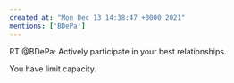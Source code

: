 ```yaml
---
created_at: "Mon Dec 13 14:38:47 +0000 2021"
mentions: ['BDePa']
---
```


RT @BDePa: Actively participate in your best relationships.

You have limit capacity.